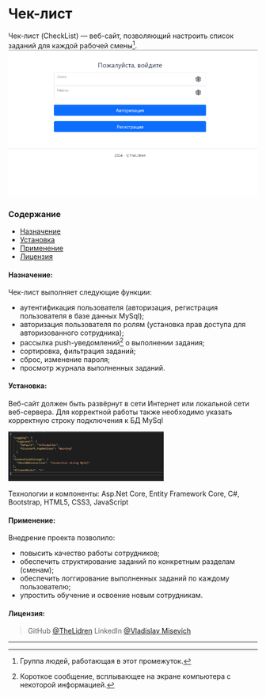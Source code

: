 # Чек-лист
Чек-лист (CheckList) — веб-сайт, позволяющий настроить список заданий для каждой рабочей смены[^1]. 
<img src="wwwroot/ReadmeImages/Demo.gif" alt="DemoGif.gif"/>

### Содержание
- [Назначение](#why)
- [Установка](#install)
- [Применение](#apply)
- [Лицензия](#license)

#### Назначение:

<a name="why"></a>
Чек-лист выполняет следующие функции:
+ аутентификация пользователя (авторизация, регистрация пользователя в базе данных MySql);
+ авторизация пользователя по ролям (установка прав доступа для авторизованного сотрудника);
+ рассылка push-уведомлений[^2] о выполнении задания;
+ сортировка, фильтрация заданий;
+ сброс, изменение пароля;
+ просмотр журнала выполненных заданий.

#### Установка:

<a name="install"></a>
Веб-сайт должен быть развёрнут в сети Интернет или локальной сети веб-сервера.
Для корректной работы также необходимо указать корректную строку подключения к БД MySql

<img src="wwwroot/ReadmeImages/ConnString.png" alt="ConnString" height=100 />

Технологии и компоненты: Asp.Net Core, Entity Framework Core, C#, Bootstrap, HTML5, CSS3, JavaScript

#### Применение:

<a name="apply"></a>
Внедрение проекта позволило:
- повысить качество работы сотрудников;
- обеспечить структирование заданий по конкретным разделам (сменам);
- обеспечить логгирование выполненных заданий по каждому пользователю;
- упростить обучение и освоение новым сотрудникам. 

#### Лицензия:

<a name="license"></a>
> GitHub [@TheLidren](https://github.com/TheLidren)
LinkedIn [@Vladislav Misevich](https://by.linkedin.com/in/thelidren/ru)
<hr/>

[^1]: Группа людей, работающая в этот промежуток.
[^2]: Короткое сообщение, всплывающее на экране компьютера с некоторой информацией.
